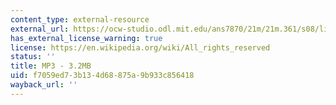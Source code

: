 ```yaml
---
content_type: external-resource
external_url: https://ocw-studio.odl.mit.edu/ans7870/21m/21m.361/s08/listening/module_0/ziporyn_postcard-x.mp3
has_external_license_warning: true
license: https://en.wikipedia.org/wiki/All_rights_reserved
status: ''
title: MP3 - 3.2MB
uid: f7059ed7-3b13-4d68-875a-9b933c856418
wayback_url: ''
---
```

